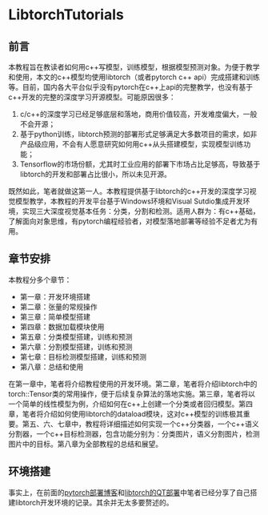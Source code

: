 # LibtorchTutorials

## 前言
本教程旨在教读者如何用c++写模型，训练模型，根据模型预测对象。为便于教学和使用，本文的c++模型均使用libtorch（或者pytorch c++ api）完成搭建和训练等。目前，国内各大平台似乎没有pytorch在c++上api的完整教学，也没有基于c++开发的完整的深度学习开源模型。可能原因很多：
1. c/c++的深度学习已经足够底层和落地，商用价值较高，开发难度偏大，一般不会开源；
2. 基于python训练，libtorch预测的部署形式足够满足大多数项目的需求，如非产品级应用，不会有人愿意研究如何用c++从头搭建模型，实现模型训练功能；
3. Tensorflow的市场份额，尤其时工业应用的部署下市场占比足够高，导致基于libtorch的开发和部署占比很小，所以未见开源。

既然如此，笔者就做这第一人。本教程提供基于libtorch的c++开发的深度学习视觉模型教学，本教程的开发平台基于Windows环境和Visual Sutdio集成开发环境，实现三大深度视觉基本任务：分类，分割和检测。适用人群为：有c++基础，了解面向对象思维，有pytorch编程经验者，对模型落地部署等经验不足者尤为有用。

## 章节安排
本教程分多个章节：
- 第一章：开发环境搭建
- 第二章：张量的常规操作
- 第三章：简单模型搭建
- 第四章：数据加载模块使用
- 第五章：分类模型搭建，训练和预测
- 第六章：分割模型搭建，训练和预测
- 第七章：目标检测模型搭建，训练和预测
- 第八章：总结和使用

在第一章中，笔者将介绍教程使用的开发环境。第二章，笔者将介绍libtorch中的torch::Tensor类的常用操作，便于后续复杂算法的落地实施。第三章，笔者将以一个简单的线性模型为例，介绍如何在c++上创建一个分类或者回归模型。第四章，笔者将介绍如何使用libtorch的dataload模块，这对c++模型的训练极其重要。第五、六、七章中，教程将详细描述如何实现一个c++分类器，一个c++语义分割器，一个c++目标检测器，包含功能分别为：分类图片，语义分割图片，检测图片中的目标。第八章为全部教程的总结和展望。

## 环境搭建
事实上，在前面的[pytorch部署博客](https://allentdan.github.io/2020/12/16/pytorch%E9%83%A8%E7%BD%B2torchscript%E7%AF%87)和[libtorch的QT部署](https://allentdan.github.io/2021/01/21/QT%20Creator%20+%20Opencv4.x%20+%20Libtorch1.7%E9%85%8D%E7%BD%AE/#more)中笔者已经分享了自己搭建libtorch开发环境的记录。其余并无太多要赘述的。